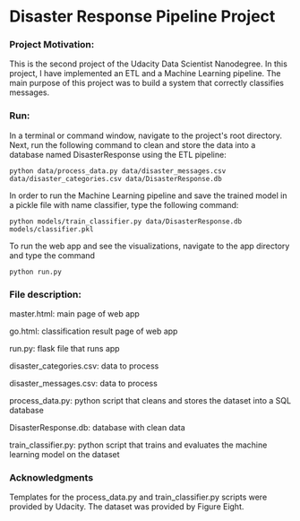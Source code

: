 # Disaster Response Pipeline Project

### Project Motivation:

This is the second project of the Udacity Data Scientist Nanodegree. In this project, I have implemented an ETL and a Machine Learning pipeline. The main
purpose of this project was to build a system that correctly classifies messages.

### Run:

In a terminal or command window, navigate to the project's root directory. Next, run the following command to clean and store the data into a database named DisasterResponse using the ETL pipeline:

`python data/process_data.py data/disaster_messages.csv data/disaster_categories.csv data/DisasterResponse.db`

In order to run the Machine Learning pipeline and save the trained model in a pickle file with name classifier, type the following command:

`python models/train_classifier.py data/DisasterResponse.db models/classifier.pkl`

To run the web app and see the visualizations, navigate to the app directory and type the command

`python run.py`

### File description:


master.html: main page of web app  

go.html: classification result page of web app  

run.py: flask file that runs app  

disaster_categories.csv: data to process   

disaster_messages.csv: data to process  

process_data.py: python script that cleans and stores the dataset into a SQL database  

DisasterResponse.db: database with clean data   

train_classifier.py: python script that trains and evaluates the machine learning model on the dataset


### Acknowledgments

Templates for the process_data.py and train_classifier.py scripts were provided by Udacity. The dataset was provided by Figure Eight. 
